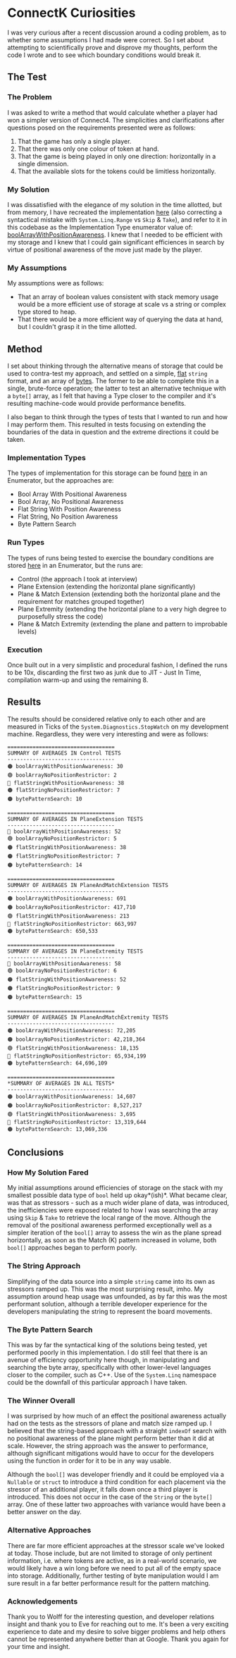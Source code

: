 # ConnectK Curiosities
I was very curious after a recent discussion around a coding problem, as to whether some assumptions I had made were correct. So I set about attempting to scientifically prove and disprove my thoughts, perform the code I wrote and to see which boundary conditions would break it.

## The Test

### The Problem
I was asked to write a method that would calculate whether a player had won a simpler version of Connect4. The simplicities and clarifications after questions posed on the requirements presented were as follows:

1. That the game has only a single player.
2. That there was only one colour of token at hand.
3. That the game is being played in only one direction: horizontally in a single dimension.
4. That the available slots for the tokens could be limitless horizontally.

### My Solution

I was dissatisfied with the elegance of my solution in the time allotted, but from memory, I have recreated the implementation [here](/ConnectK/Implementations/Winplementations.cs#L15) (also correcting a syntactical mistake with `System.Linq.Range` vs `Skip` & `Take`), and refer to it in this codebase as the Implementation Type enumerator value of: [boolArrayWithPositionAwareness](/ConnectK/Implementations/ImplementationRunner.cs#L108). I knew that I needed to be efficient with my storage and I knew that I could gain significant efficiences in search by virtue of positional awareness of the move just made by the player.

### My Assumptions

My assumptions were as follows:
- That an array of boolean values consistent with stack memory usage would be a more efficient use of storage at scale vs a string or complex type stored to heap.
- That there would be a more efficient way of querying the data at hand, but I couldn't grasp it in the time allotted.

## Method
I set about thinking through the alternative means of storage that could be used to contra-test my approach, and settled on a simple, [flat](/ConnectK/Implementations/Winplementations.cs#L58) `string` format, and an array of [bytes](/ConnectK/Implementations/Winplementations.cs#L87). The former to be able to complete this in a single, brute-force operation; the latter to test an alternative technique with a `byte[]` array, as I felt that having a Type closer to the compiler and it's resulting machine-code would provide performance benefits.

I also began to think through the types of tests that I wanted to run and how I may perform them. This resulted in tests focusing on extending the boundaries of the data in question and the extreme directions it could be taken.

### Implementation Types
The types of implementation for this storage can be found [here](/ConnectK/Implementations/ImplementationRunner.cs#L106) in an Enumerator, but the approaches are:
- Bool Array With Positional Awareness
- Bool Array, No Positional Awareness
- Flat String With Position Awareness
- Flat String, No Position Awareness
- Byte Pattern Search

### Run Types
The types of runs being tested to exercise the boundary conditions are stored [here](/ConnectK/Implementations/ImplementationRunner.cs#L115) in an Enumerator, but the runs are:
- Control (the approach I took at interview)
- Plane Extension (extending the horizontal plane significantly)
- Plane & Match Extension (extending both the horizontal plane and the requirement for matches grouped together)
- Plane Extremity (extending the horizontal plane to a very high degree to purposefully stress the code)
- Plane & Match Extremity (extending the plane and pattern to improbable levels)

### Execution
Once built out in a very simplistic and procedural fashion, I defined the runs to be 10x, discarding the first two as junk due to JIT - Just In Time, compilation warm-up and using the remaining 8.

## Results
The results should be considered relative only to each other and are measured in Ticks of the `System.Diagnostics.StopWatch` on my development machine. Regardless, they were very interesting and were as follows:
```
==================================
SUMMARY OF AVERAGES IN Control TESTS
----------------------------------
🟠 boolArrayWithPositionAwareness: 30
🟢 boolArrayNoPositionRestrictor: 2
🔴 flatStringWithPositionAwareness: 38
🟠 flatStringNoPositionRestrictor: 7
🟠 bytePatternSearch: 10
```
```
==================================
SUMMARY OF AVERAGES IN PlaneExtension TESTS
----------------------------------
🔴 boolArrayWithPositionAwareness: 52
🟢 boolArrayNoPositionRestrictor: 5
🟠 flatStringWithPositionAwareness: 38
🟠 flatStringNoPositionRestrictor: 7
🟠 bytePatternSearch: 14
```
```
==================================
SUMMARY OF AVERAGES IN PlaneAndMatchExtension TESTS
----------------------------------
🟠 boolArrayWithPositionAwareness: 691
🟠 boolArrayNoPositionRestrictor: 417,710
🟢 flatStringWithPositionAwareness: 213
🔴 flatStringNoPositionRestrictor: 663,997
🟠 bytePatternSearch: 650,533
```
```
==================================
SUMMARY OF AVERAGES IN PlaneExtremity TESTS
----------------------------------
🔴 boolArrayWithPositionAwareness: 58
🟢 boolArrayNoPositionRestrictor: 6
🟠 flatStringWithPositionAwareness: 52
🟠 flatStringNoPositionRestrictor: 9
🟠 bytePatternSearch: 15
```
```
==================================
SUMMARY OF AVERAGES IN PlaneAndMatchExtremity TESTS
----------------------------------
🟠 boolArrayWithPositionAwareness: 72,205
🟠 boolArrayNoPositionRestrictor: 42,218,364
🟢 flatStringWithPositionAwareness: 18,135
🔴 flatStringNoPositionRestrictor: 65,934,199
🟠 bytePatternSearch: 64,696,109
```
```
==================================
*SUMMARY OF AVERAGES IN ALL TESTS*
----------------------------------
🟠 boolArrayWithPositionAwareness: 14,607
🟠 boolArrayNoPositionRestrictor: 8,527,217
🟢 flatStringWithPositionAwareness: 3,695
🔴 flatStringNoPositionRestrictor: 13,319,644
🟠 bytePatternSearch: 13,069,336
```
## Conclusions
### How My Solution Fared
My initial assumptions around efficiencies of storage on the stack with my smallest possible data type of `bool` held up okay*(ish)*. What became clear, was that as stressors - such as a much wider plane of data, was introduced, the inefficiencies were exposed related to how I was searching the array using `Skip` & `Take` to retrieve the local range of the move. Although the removal of the positional awareness performed exceptionally well as a simpler iteration of the `bool[]` array to assess the win as the plane spread horizontally, as soon as the Match (K) pattern increased in volume, both `bool[]` approaches began to perform poorly.
### The String Approach
Simplifying of the data source into a simple `string` came into its own as stressors ramped up. This was the most surprising result, imho. My assumption around heap usage was unfounded, as by far this was the most performant solution, although a terrible developer experience for the developers manipulating the string to represent the board movements.
### The Byte Pattern Search
This was by far the syntactical king of the solutions being tested, yet performed poorly in this implementation. I do still feel that there is an avenue of efficiency opportunity here though, in manipulating and searching the byte array, specifically with other lower-level languages closer to the compiler, such as C++. Use of the `System.Linq` namespace could be the downfall of this particular approach I have taken.
### The Winner Overall
I was surprised by how much of an effect the positional awareness actually had on the tests as the stressors of plane and match size ramped up. I believed that the string-based approach with a straight `indexOf` search with no positional awareness of the plane might perform better than it did at scale. However, the string approach was the answer to performance, although significant mitigations would have to occur for the developers using the function in order for it to be in any way usable. 

Although the `bool[]` was developer friendly and it could be employed via a `Nullable` or `struct` to introduce a third condition for each placement via the stressor of an additional player, it falls down once a third player is introduced. This does not occur in the case of the `String` or the `byte[]` array. One of these latter two approaches with variance would have been a better answer on the day.
### Alternative Approaches
There are far more efficient approaches at the stressor scale we've looked at today. Those include, but are not limited to storage of only pertinent information, i.e. where tokens are active, as in a real-world scenario, we would likely have a win long before we need to put all of the empty space into storage. Additionally, further testing of byte manipulation would I am sure result in a far better performance result for the pattern matching. 
### Acknowledgements
Thank you to Wolff for the interesting question, and developer relations insight and thank you to Eve for reaching out to me. It's been a very exciting experience to date and my desire to solve bigger problems and help others cannot be represented anywhere better than at Google. Thank you again for your time and insight.
